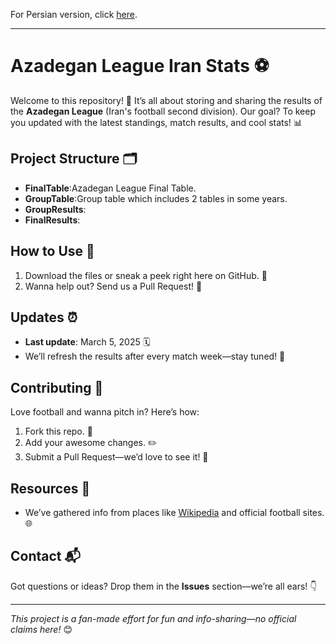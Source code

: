 For Persian version, click [here](Persian.md).
<hr>

# Azadegan League Iran Stats ⚽
Welcome to this repository! 🎉 It’s all about storing and sharing the results of the **Azadegan League** (Iran's football second division). Our goal? To keep you updated with the latest standings, match results, and cool stats! 📊

## Project Structure 🗂️
- <b>FinalTable</b>:Azadegan League Final Table.
- <b>GroupTable</b>:Group table which includes 2 tables in some years.
- <b>GroupResults</b>:
- <b>FinalResults</b>:

## How to Use 🚀
1. Download the files or sneak a peek right here on GitHub. 💾
2. Wanna help out? Send us a Pull Request! 🤝

## Updates ⏰
- **Last update**: March 5, 2025 🗓️
- We’ll refresh the results after every match week—stay tuned! 🔄

## Contributing 🌟
Love football and wanna pitch in? Here’s how:
1. Fork this repo. 🍴
2. Add your awesome changes. ✏️
3. Submit a Pull Request—we’d love to see it! 🚧

## Resources 🔗
- We’ve gathered info from places like [Wikipedia](https://fa.wikipedia.org/wiki/%D9%84%DB%8C%DA%AF_%D8%A2%D8%B2%D8%A7%D8%AF%DA%AF%D8%A7%D9%86) and official football sites. 🌐

## Contact 📬
Got questions or ideas? Drop them in the **Issues** section—we’re all ears! 👇

---
*This project is a fan-made effort for fun and info-sharing—no official claims here!* 😊
